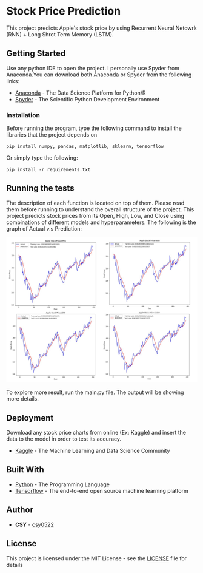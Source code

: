 # Stock Price Prediction

This project predicts Apple's stock price by using Recurrent Neural Netowrk (RNN) + Long Shrot Term Memory (LSTM).

## Getting Started

Use any python IDE to open the project. I personally use Spyder from Anaconda.You can download both Anaconda or Spyder from the following links:
* [Anaconda](https://www.anaconda.com/distribution/) - The Data Science Platform for Python/R
* [Spyder](https://www.spyder-ide.org/) - The Scientific Python Development Environment

### Installation

Before running the program, type the following command to install the libraries that the project depends on

```
pip install numpy, pandas, matplotlib, sklearn, tensorflow
```
Or simply type the following:

```
pip install -r requirements.txt
```

## Running the tests

The description of each function is located on top of them. Please read them before running to understand the overall structure of the project.
This project predicts stock prices from its Open, High, Low, and Close using combinations of different models and hyperparameters.
The following is the graph of Actual v.s Prediction:

![Actual V.S Prediction](/data/Actual_vs_Prediction_Graph.png)

To explore more result, run the main.py file. The output will be showing more details.

## Deployment

Download any stock price charts from online (Ex: Kaggle) and insert the data to the model in order to test its accuracy.
* [Kaggle](https://www.kaggle.com/) - The Machine Learning and Data Science Community

## Built With

* [Python](https://www.python.org/) - The Programming Language
* [Tensorflow](https://www.tensorflow.org/) - The end-to-end open source machine learning platform

## Author

* **CSY** - [csy0522](https://github.com/csy0522)

## License

This project is licensed under the MIT License - see the [LICENSE](LICENSE) file for details
